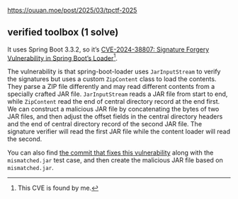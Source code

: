 https://ouuan.moe/post/2025/03/tpctf-2025

## verified toolbox (1 solve)

It uses Spring Boot 3.3.2, so it’s [CVE-2024-38807: Signature Forgery Vulnerability in Spring Boot’s Loader](https://spring.io/security/cve-2024-38807)[^finder].

[^finder]: This CVE is found by me.

The vulnerability is that spring-boot-loader uses `JarInputStream` to verify the signatures but uses a custom `ZipContent` class to load the contents. They parse a ZIP file differently and may read different contents from a specially crafted JAR file. `JarInputStream` reads a JAR file from start to end, while `ZipContent` read the end of central directory record at the end first. We can construct a malicious JAR file by concatenating the bytes of two JAR files, and then adjust the offset fields in the central directory headers and the end of central directory record of the second JAR file. The signature verifier will read the first JAR file while the content loader will read the second.

You can also find [the commit that fixes this vulnerability](https://github.com/spring-projects/spring-boot/commit/0b24ee857189e139f48826bf2aef10ae8680c11b) along with the `mismatched.jar` test case, and then create the malicious JAR file based on `mismatched.jar`.
